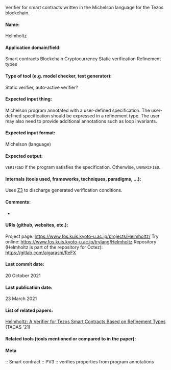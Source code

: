 Verifier for smart contracts written in the Michelson language for the Tezos blockchain.

#### Name:
Helmholtz

#### Application domain/field:
Smart contracts
Blockchain
Cryptocurrency
Static verification
Refinement types

#### Type of tool (e.g. model checker, test generator): 
Static verifier, auto-active verifier?

#### Expected input thing:
Michelson program annotated with a user-defined specification.
The user-defined specification should be expressed in a refinement type. The user may also need to provide additional annotations such as loop invariants.

#### Expected input format:
Michelson (language)

#### Expected output:
`VERIFIED` if the program satisfies the specification. Otherwise, `UNVERIFIED`.

#### Internals (tools used, frameworks, techniques, paradigms, ...):
Uses [Z3](Solvers/SMT/Z3.md) to discharge generated verification conditions.

#### Comments:
-

#### URIs (github, websites, etc.):
Project page: https://www.fos.kuis.kyoto-u.ac.jp/projects/Helmholtz/
Try online: https://www.fos.kuis.kyoto-u.ac.jp/trylang/Helmholtz
Repository (Helmholtz is part of the repository for Octez): https://gitlab.com/aigarashi/ReFX

#### Last commit date:
20 October 2021

#### Last publication date:
23 March 2021

#### List of related papers:
[Helmholtz: A Verifier for Tezos Smart Contracts Based on Refinement Types](https://doi.org/10.1007/978-3-030-72013-1_14) (TACAS '21)

#### Related tools (tools mentioned or compared to in the paper):

#### Meta
:: Smart contract
:: PV3 :: verifies properties from program annotations
